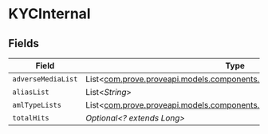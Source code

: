 # KYCInternal


## Fields

| Field                                                                                                                              | Type                                                                                                                               | Required                                                                                                                           | Description                                                                                                                        |
| ---------------------------------------------------------------------------------------------------------------------------------- | ---------------------------------------------------------------------------------------------------------------------------------- | ---------------------------------------------------------------------------------------------------------------------------------- | ---------------------------------------------------------------------------------------------------------------------------------- |
| `adverseMediaList`                                                                                                                 | List<[com.prove.proveapi.models.components.AdverseMediaResponseInternal](../../models/components/AdverseMediaResponseInternal.md)> | :heavy_minus_sign:                                                                                                                 | N/A                                                                                                                                |
| `aliasList`                                                                                                                        | List<*String*>                                                                                                                     | :heavy_minus_sign:                                                                                                                 | N/A                                                                                                                                |
| `amlTypeLists`                                                                                                                     | List<[com.prove.proveapi.models.components.AmlTypeListResponseInternal](../../models/components/AmlTypeListResponseInternal.md)>   | :heavy_minus_sign:                                                                                                                 | N/A                                                                                                                                |
| `totalHits`                                                                                                                        | *Optional<? extends Long>*                                                                                                         | :heavy_minus_sign:                                                                                                                 | N/A                                                                                                                                |